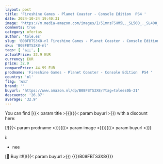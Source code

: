 ```yaml
---
layout: post
title: 'Fireshine Games - Planet Coaster - Console Edition  PS4 '
date: 2024-10-24 19:40:31
image: 'https://m.media-amazon.com/images/I/51mnzFSHM5L._SL500_._SL400_.jpg'
comments: true
category: ofertas
author: 'tole.es'
slug: 'B08FBTS3X8-nl Fireshine Games - Planet Coaster - Console Edition PS4'
sku: 'B08FBTS3X8-nl'
tags: [ '🇳🇱', ]
actualPrice: 32.9 EUR
currency: EUR
price: 32.9
comparePrice: 44.99 EUR
prodname: 'Fireshine Games - Planet Coaster - Console Edition  PS4 '
country: 'nl'
flag: '🇳🇱'
brand: ''
buyurl: 'https://www.amazon.nl/dp/B08FBTS3X8/?tag=tolees0b-21'
descuento: '26.87'
average: '32.9'
---
```


You can find [{{< param title >}}]({{< param buyurl >}}) with a discount here:

[![{{< param prodname >}}]({{< param image >}})]({{< param buyurl >}})

ℹ️:

- nee

[🛒 Buy it!!]({{< param buyurl >}})
{{<world>}}B08FBTS3X8{{</world>}}
